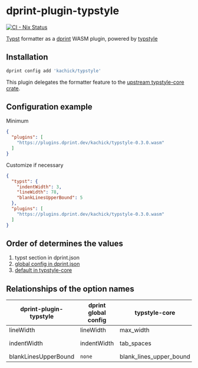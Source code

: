 # dprint-plugin-typstyle

[![CI - Nix Status](https://github.com/kachick/dprint-plugin-typstyle/actions/workflows/nix.yml/badge.svg?branch=main)](https://github.com/kachick/dprint-plugin-typstyle/actions/workflows/nix.yml?query=branch%3Amain+)

[Typst](https://github.com/typst/typst) formatter as a [dprint](https://github.com/dprint/dprint) WASM plugin, powered by [typstyle](https://github.com/Enter-tainer/typstyle)

## Installation

```bash
dprint config add 'kachick/typstyle'
```

This plugin delegates the formatter feature to the [upstream typstyle-core crate](https://github.com/Enter-tainer/typstyle).

## Configuration example

Minimum

```json
{
  "plugins": [
    "https://plugins.dprint.dev/kachick/typstyle-0.3.0.wasm"
  ]
}
```

Customize if necessary

```json
{
  "typst": {
    "indentWidth": 3,
    "lineWidth": 78,
    "blankLinesUpperBound": 5
  },
  "plugins": [
    "https://plugins.dprint.dev/kachick/typstyle-0.3.0.wasm"
  ]
}
```

## Order of determines the values

1. typst section in dprint.json
1. [global config in dprint.json](https://dprint.dev/config/#global-configuration)
1. [default in typstyle-core](https://github.com/Enter-tainer/typstyle/blob/v0.12.14/crates/typstyle-core/src/config.rs#L13-L21)

## Relationships of the option names

| dprint-plugin-typstyle | dprint global config | typstyle-core           | typstyle CLI |
| ---------------------- | -------------------- | ----------------------- | ------------ |
| lineWidth              | lineWidth            | max_width               | column       |
| indentWidth            | indentWidth          | tab_spaces              | tab-width    |
| blankLinesUpperBound   | `none`               | blank_lines_upper_bound | `none`       |
